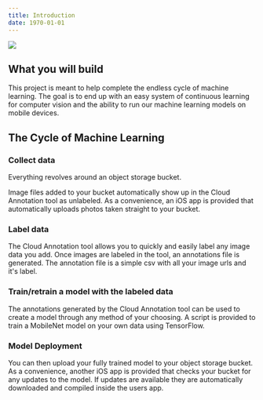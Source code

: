 ```yaml
---
title: Introduction
date: 1970-01-01
---
```


![](https://d2mxuefqeaa7sj.cloudfront.net/s_50BD1551C2CA022B9CF9D8DF0A28275DB7ACF3DBDD5764C0CB12B3AF3B1E0766_1541978358303_schematic2.png)

## What you will build
This project is meant to help complete the endless cycle of machine learning. The goal is to end up with an easy system of continuous learning for computer vision and the ability to run our machine learning models on mobile devices.

## The Cycle of Machine Learning
### Collect data
Everything revolves around an object storage bucket.

Image files added to your bucket automatically show up in the Cloud Annotation tool as unlabeled. As a convenience, an iOS app is provided that automatically uploads photos taken straight to your bucket.

### Label data
The Cloud Annotation tool allows you to quickly and easily label any image data you add. Once images are labeled in the tool, an annotations file is generated. The annotation file is a simple csv with all your image urls and it's label.

### Train/retrain a model with the labeled data
The annotations generated by the Cloud Annotation tool can be used to create a model through any method of your choosing. A script is provided to train a MobileNet model on your own data using TensorFlow.

### Model Deployment
You can then upload your fully trained model to your object storage bucket. As a convenience, another iOS app is provided that checks your bucket for any updates to the model. If updates are available they are automatically downloaded and compiled inside the users app.
